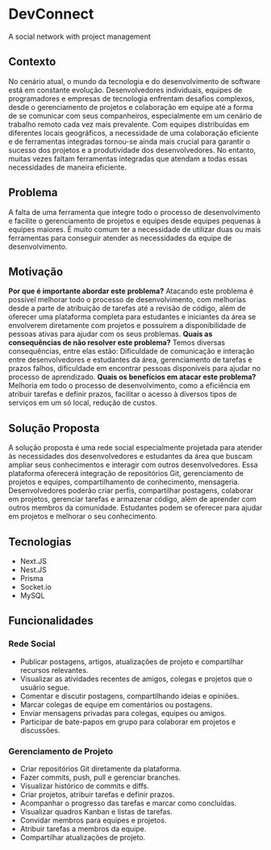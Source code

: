 # DevConnect
A social network with project management

## Contexto
No cenário atual, o mundo da tecnologia e do desenvolvimento de software está em constante evolução. Desenvolvedores individuais, equipes de programadores e empresas de tecnologia enfrentam desafios complexos, desde o gerenciamento de projetos e colaboração em equipe até a forma de se comunicar com seus companheiros, especialmente em um cenário de trabalho remoto cada vez mais prevalente. Com equipes distribuídas em diferentes locais geográficos, a necessidade de uma colaboração eficiente e de ferramentas integradas tornou-se ainda mais crucial para garantir o sucesso dos projetos e a produtividade dos desenvolvedores. No entanto, muitas vezes faltam ferramentas integradas que atendam a todas essas necessidades de maneira eficiente.

## Problema
A falta de uma ferramenta que integre todo o processo de desenvolvimento e facilite o gerenciamento de projetos e equipes desde equipes pequenas à equipes maiores. É muito comum ter a necessidade de utilizar duas ou mais ferramentas para conseguir atender as necessidades da equipe de desenvolvimento.

## Motivação
**Por que é importante abordar este problema?** Atacando este problema é possível melhorar todo o processo de desenvolvimento, com melhorias desde a parte de atribuição de tarefas até a revisão de código, além de oferecer uma plataforma completa para estudantes e iniciantes da área se envolverem diretamente com projetos e possuírem a disponibilidade de pessoas ativas para ajudar com os seus problemas.
**Quais as consequências de não resolver este problema?** Temos diversas consequências, entre elas estão: Dificuldade de comunicação e interação entre desenvolvedores e estudantes da área, gerenciamento de tarefas e prazos falhos, dificuldade em encontrar pessoas disponíveis para ajudar no processo de aprendizado.
**Quais os benefícios em atacar este problema?** Melhoria em todo o processo de desenvolvimento, como a eficiência em atribuir tarefas e definir prazos, facilitar o acesso à diversos tipos de serviços em um só local, redução de custos.

## Solução Proposta
A solução proposta é uma rede social especialmente projetada para atender às necessidades dos desenvolvedores e estudantes da área que buscam ampliar seus conhecimentos e interagir com outros desenvolvedores. Essa plataforma oferecerá integração de repositórios Git, gerenciamento de projetos e equipes, compartilhamento de conhecimento, mensageria. Desenvolvedores poderão criar perfis, compartilhar postagens, colaborar em projetos, gerenciar tarefas e armazenar código, além de aprender com outros membros da comunidade. Estudantes podem se oferecer para ajudar em projetos e melhorar o seu conhecimento.

## Tecnologias
- Next.JS
- Nest.JS
- Prisma
- Socket.io
- MySQL

## Funcionalidades

### Rede Social
- Publicar postagens, artigos, atualizações de projeto e compartilhar recursos relevantes.
- Visualizar as atividades recentes de amigos, colegas e projetos que o usuário segue.
- Comentar e discutir postagens, compartilhando ideias e opiniões.
- Marcar colegas de equipe em comentários ou postagens.
- Enviar mensagens privadas para colegas, equipes ou amigos.
- Participar de bate-papos em grupo para colaborar em projetos e discussões.

### Gerenciamento de Projeto
- Criar repositórios Git diretamente da plataforma.
- Fazer commits, push, pull e gerenciar branches.
- Visualizar histórico de commits e diffs.
- Criar projetos, atribuir tarefas e definir prazos.
- Acompanhar o progresso das tarefas e marcar como concluídas.
- Visualizar quadros Kanban e listas de tarefas.
- Convidar membros para equipes e projetos.
- Atribuir tarefas a membros da equipe.
- Compartilhar atualizações de projeto.

